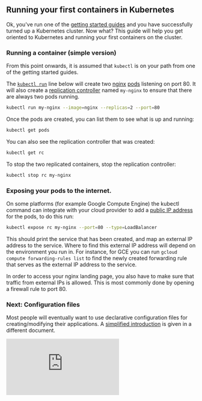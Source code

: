 ## Running your first containers in Kubernetes

Ok, you've run one of the [getting started guides](../docs/getting-started-guides/) and you have
successfully turned up a Kubernetes cluster.  Now what?  This guide will help you get oriented
to Kubernetes and running your first containers on the cluster.

### Running a container (simple version)

From this point onwards, it is assumed that `kubectl` is on your path from one of the getting started guides.

The [`kubectl run`](/docs/kubectl_run.md) line below will create two [nginx](https://registry.hub.docker.com/_/nginx/) [pods](/docs/pods.md) listening on port 80. It will also create a [replication controller](/docs/replication-controller.md) named `my-nginx` to ensure that there are always two pods running.

```bash
kubectl run my-nginx --image=nginx --replicas=2 --port=80
```

Once the pods are created, you can list them to see what is up and running:
```bash
kubectl get pods
```

You can also see the replication controller that was created:
```bash
kubectl get rc
```

To stop the two replicated containers, stop the replication controller:
```bash
kubectl stop rc my-nginx
```

### Exposing your pods to the internet.
On some platforms (for example Google Compute Engine) the kubectl command can integrate with your cloud provider to add a [public IP address](/docs/services.md#external-services) for the pods,
to do this run:

```bash
kubectl expose rc my-nginx --port=80 --type=LoadBalancer
```

This should print the service that has been created, and map an external IP address to the service. Where to find this external IP address will depend on the environment you run in. For instance, for GCE you can run `gcloud compute forwarding-rules list` to find the newly created forwarding rule that serves as the external IP address to the service.

In order to access your nginx landing page, you also have to make sure that traffic from external IPs is allowed. This is most commonly done by opening a firewall rule to port 80.

### Next: Configuration files
Most people will eventually want to use declarative configuration files for creating/modifying their applications.  A [simplified introduction](simple-yaml.md)
is given in a different document.


[![Analytics](https://kubernetes-site.appspot.com/UA-36037335-10/GitHub/examples/simple-nginx.md?pixel)]()

